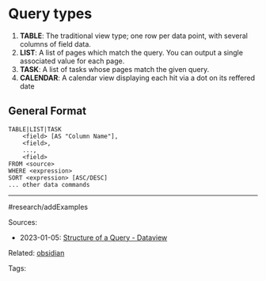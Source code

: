 # Query types

1.  **TABLE**: The traditional view type; one row per data point, with several columns of field data.
2.  **LIST**: A list of pages which match the query. You can output a single associated value for each page.
3.  **TASK**: A list of tasks whose pages match the given query.
4.  **CALENDAR**: A calendar view displaying each hit via a dot on its reffered date

## General Format

```
TABLE|LIST|TASK
    <field> [AS "Column Name"],
    <field>, 
    ...,
    <field> 
FROM <source>
WHERE <expression>
SORT <expression> [ASC/DESC]
... other data commands
```




---
#research/addExamples

Sources:
- 2023-01-05: [Structure of a Query - Dataview](https://blacksmithgu.github.io/obsidian-dataview/queries/structure/)

Related:
[obsidian](../applications/obsidian.md)

Tags:
